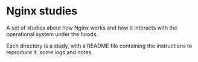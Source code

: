# Nginx studies

A set of studies about how Nginx works and how it interacts with the operational system under the hoods.

Each directory is a study, with a README file containing the instructions to reproduce it, some logs and
notes.
